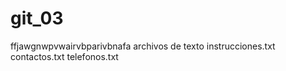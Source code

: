 # git_03
ffjawgnwpvwairvbparivbnafa
archivos de texto 
instrucciones.txt
contactos.txt
telefonos.txt
